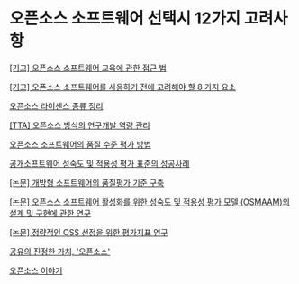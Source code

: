 # 오픈소스 소프트웨어 선택시 12가지 고려사항 



[[기고] 오픈소스 소프트웨어 교육에 관한 접근 법](https://www.oss.kr/oss_guide/show/f2831a09-d31f-4467-809c-ca5067e1a831?page=4)

[[기고] 오픈소스 소프트퉤어를 사용하기 전에 고려해야 할 8 가지 요소](https://www.oss.kr/oss_guide/show/44256fef-0e14-425b-9dbd-9195a328fa96?page=4)

[오픈소스 라이센스 종류 정리](https://richard25.tistory.com/63)

[[TTA] 오픈소스 방식의 연구개발 역량 관리](https://www.tta.or.kr/data/androReport/ttaJnal/187-3-2.pdf)

[오픈소스 소프트웨어의 품질 수준 평가 방법](http://jkais99.org/journal/v13n5/53/46fp.html)

[공개소프트웨어 성숙도 및 적용성 평가 표준의 성공사례](https://tta.or.kr/data/reportDown.jsp?news_num=4214)

[[논문] 개방형 소프트웨어의 품질평가 기준 구축](https://www.koreascience.or.kr/article/JAKO201313660603663.pdf)

[[논문] 오픈소스 소프트웨어 활성화를 위한 성숙도 및 적용성 평가 모델 (OSMAAM)의 설계 및 구현에 관한 연구](https://www.koreascience.or.kr/article/JAKO201320762920910.pdf)

[[논문] 정량적인 OSS 선정을 위한 평가지표 연구](http://jkais99.org/journal/v13n4/57/46da.html)


[공유의 진정한 가치, '오픈소스'](http://www.epnc.co.kr/news/articleView.html?idxno=98334)


[오픈소스 이야기 ](https://hamonikr.org/oss/51202)







